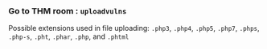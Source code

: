 ### Go to THM room : `uploadvulns`

Possible extensions used in file uploading: `.php3`, `.php4`, `.php5`, `.php7`, `.phps`, `.php-s`, `.pht`, `.phar`, `.php`, and `.phtml`
